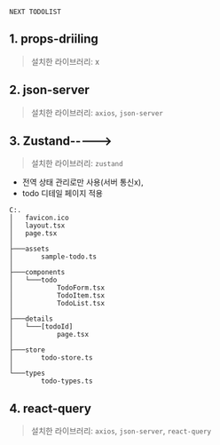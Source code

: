`NEXT TODOLIST`

## 1. props-driiling

> 설치한 라이브러리: x

## 2. json-server

> 설치한 라이브러리: `axios`, `json-server`

## 3. Zustand----->

> 설치한 라이브러리: `zustand`

- 전역 상태 관리로만 사용(서버 통신x),
- todo 디테일 페이지 적용

```
C:.
│   favicon.ico
│   layout.tsx
│   page.tsx
│
├───assets
│       sample-todo.ts
│
├───components
│   └───todo
│           TodoForm.tsx
│           TodoItem.tsx
│           TodoList.tsx
│
├───details
│   └───[todoId]
│           page.tsx
│
├───store
│       todo-store.ts
│
└───types
        todo-types.ts
```

## 4. react-query

> 설치한 라이브러리: `axios`, `json-server`, `react-query`
